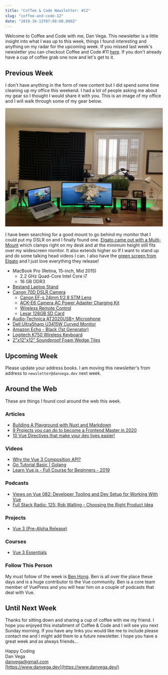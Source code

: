 ```yaml
---
title: "Coffee & Code Newsletter: #12"
slug: "coffee-and-code-12"
date: "2019-10-13T07:00:00.000Z"
---
```


Welcome to Coffee and Code with me, Dan Vega. This newsletter is a little insight into what I was up to this week, things I found interesting and anything on my radar for the upcoming week. If you missed last week's newsletter you can checkout Coffee and Code #11 [here](https://www.danvega.dev/newsletter/2019/10/06/coffee-and-code-11/).  If you don't already have a cup of coffee grab one now and let's get to it.

## Previous Week

I don't have anything in the form of new content but I did spend some time cleaning up my office this weekend. I had a lot of people asking me about my gear so I thought I would share it with you. This is an image of my office and I will walk through some of my gear below.

![](office.jpeg)

I have been searching for a good mount to go behind my monitor that I could put my DSLR on and I finally found one. [Elgato came out with a Multi-Mount](https://amzn.to/2M8CfVU) which clamps right on my desk and at the minimum height still fits over my widescreen monitor. It also extends higher so If I want to stand up and do some talking head videos I can. I also have the [green screen from Elgato](https://amzn.to/35tGVx0) and I just love everything they release!

- MacBook Pro (Retina, 15-inch, Mid 2015)
    - 2.2 GHz Quad-Core Intel Core i7
    - 16 GB DDR3
- [Bestand Laptop Stand](https://amzn.to/35tGVx0)
- [Canon 70D DSLR Camera](https://amzn.to/35tGVx0)
    - [Canon EF-s 24mm f/2.8 STM Lens](https://amzn.to/2ozWliE)
    - [ACK-E6 Camera AC Power Adapter Charging Kit](https://amzn.to/2ozWliE)
    - [Wireless Remote Control](https://amzn.to/33rhLO0)
    - [Lexar 128GB SD Card](https://amzn.to/33rhLO0)
- [Audio-Technica AT2020USB+ Microphone](https://amzn.to/2M8CfVU)
- [Dell UltraSharp U3415W Curved Monitor](https://amzn.to/2M8CfVU)
- [Amazon Echo - Black (1st Generator)](https://amzn.to/2M8CfVU)
- [Logitech K750 Wireless Keyboard](https://amzn.to/2M8CfVU)
- [2"x12"x12" Soundproof Foam Wedge Tiles](https://amzn.to/33rhLO0)

## Upcoming Week

Please update your address books. I am moving this newsletter's from address to `newsletter@danvega.dev` next week.

## Around the Web

These are things I found cool around the web this week.

### Articles

- [Building A Playground with Nuxt and Markdown](https://dev.to/jennapederson/building-a-playground-with-nuxt-and-markdown-4c5e)
- [9 Projects you can do to become a Frontend Master in 2020](https://dev.to/simonholdorf/9-projects-you-can-do-to-become-a-frontend-master-in-2020-n2h)
- [10 Vue Directives that make your dev lives easier!](https://dev.to/simonholdorf/10-vue-directives-that-make-your-dev-lives-easier-5dm7)

### Videos

- [Why the Vue 3 Composition API?](https://www.youtube.com/watch?v=6HUjDKVn0e0&list=WL&index=2&t=2s)
- [Go Tutorial Basic | Golang](https://www.youtube.com/watch?v=ty49_v1tV44)
- [Learn Vue.js - Full Course for Beginners - 2019](https://www.youtube.com/watch?v=4deVCNJq3qc)

### Podcasts

- [Views on Vue 082: Developer Tooling and Dev Setup for Working With Vue](https://devchat.tv/views-on-vue/vov-082-developer-tooling-and-dev-setup-for-working-with-vue/)
- [Full Stack Radio: 125: Rob Walling - Choosing the Right Product Idea](http://www.fullstackradio.com/125)

### Projects

- [Vue 3 (Pre-Alpha Release)](https://github.com/vuejs/vue-next)

### Courses

- [Vue 3 Essentials](https://www.vuemastery.com/courses/vue-3-essentials/why-the-composition-api)

### Follow This Person

My must follow of the week is [Ben Hong](https://twitter.com/bencodezen). Ben is all over the place these days and is a huge contributor to the Vue community.  Ben is a core team member of VuePress and you will hear him on a couple of podcasts that deal with Vue.

## Until Next Week

Thanks for sitting down and sharing a cup of coffee with me my friend. I hope you enjoyed this installment of Coffee & Code and I will see you next Sunday morning. If you have any links you would like me to include please contact me and I might add them to a future newsletter. I hope you have a great week and as always friends...

Happy Coding<br/>
Dan Vega<br/>
danvega@gmail.com<br/>
[https://www.danvega.dev](https://www.danvega.dev/)


